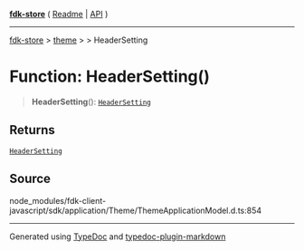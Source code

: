 [**fdk-store**](../../../README.md) ( [Readme](../../../README.md) \| [API](../../../API.md) )

---

[fdk-store](../../../API.md) > [theme](../../README.md) > [<internal>](../README.md) > HeaderSetting

# Function: HeaderSetting()

> **HeaderSetting**(): [`HeaderSetting`](../type-aliases/type-alias.HeaderSetting.md)

## Returns

[`HeaderSetting`](../type-aliases/type-alias.HeaderSetting.md)

## Source

node_modules/fdk-client-javascript/sdk/application/Theme/ThemeApplicationModel.d.ts:854

---

Generated using [TypeDoc](https://typedoc.org/) and [typedoc-plugin-markdown](https://www.npmjs.com/package/typedoc-plugin-markdown)
